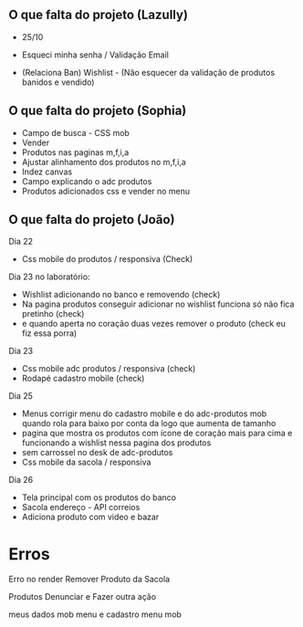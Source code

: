 ## O que falta do projeto (Lazully)
- 25/10
- Esqueci minha senha / Validação Email

- (Relaciona Ban) Wishlist - (Não esquecer da validação de produtos banidos e vendido)

## O que falta do projeto (Sophia)

- Campo de busca - CSS mob
- Vender
- Produtos nas paginas m,f,i,a
- Ajustar alinhamento dos produtos no m,f,i,a
- Indez canvas
- Campo explicando o adc produtos
- Produtos adicionados css e vender no menu


## O que falta do projeto (João)

Dia 22 
- Css mobile do produtos / responsiva (Check)

Dia 23 no laboratório:
- Wishlist adicionando no banco e removendo  (check)
- Na pagina produtos conseguir adicionar no wishlist funciona só não fica pretinho (check)
- e quando aperta no coração duas vezes remover o produto (check eu fiz essa porra)

Dia 23 
- Css mobile adc produtos / responsiva (check)
- Rodapé cadastro mobile (check)

Dia 25
- Menus corrigir menu do cadastro mobile e do adc-produtos mob quando rola para baixo por conta da logo que aumenta de tamanho
- pagina que mostra os produtos com ícone de coração mais para cima
e funcionando a wishlist nessa pagina dos produtos
- sem carrossel no desk de adc-produtos
- Css mobile da sacola / responsiva


Dia 26

- Tela principal com os produtos do banco
- Sacola endereço - API correios
- Adiciona produto com video e bazar


# Erros

Erro no render
Remover Produto da Sacola

Produtos Denunciar e Fazer outra ação

meus dados mob menu e cadastro menu mob